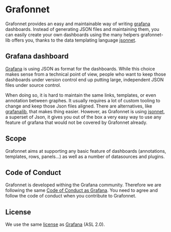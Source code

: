 # Grafonnet

Grafonnet provides an easy and maintainable way of writing
[grafana](https://grafana.org) dashboards. Instead of generating JSON files and
maintaining them, you can easily create your own dashboards using the many
helpers grafonnet-lib offers you, thanks to the data templating language
[jsonnet](http://jsonnet.org/).

## Grafana dashboard

[Grafana](https://grafana.org) is using JSON as format for the dashboards. While
this choice makes sense from a technical point of view, people who want to keep
those dashboards under version control end up putting large, independent JSON
files under source control.

When doing so, it is hard to maintain the same links, templates, or even
annotation between graphes. It usually requires a lot of custom tooling to
change and keep those Json files aligned. There are alternatives, like
[grafanalib](https://github.com/weaveworks/grafanalib), that makes thing easier.
However, as Grafonnet is using [jsonnet](http://jsonnet.org/), a superset of
Json, it gives you out of the box a very easy way to use any feature of grafana
that would not be covered by Grafonnet already.

## Scope

Grafonnet aims at supporting any basic feature of dashboards (annotations,
templates, rows, panels...) as well as a number of datasources and plugins.

## Code of Conduct

Grafonnet is developed withing the Grafana community. Therefore we are following
the same [Code of Conduct as Grafana][coc]. You need to agree and follow the
code of conduct when you contribute to Grafonnet.

## License

We use the same [license][lic1] as [Grafana][lic2] (ASL 2.0).

[lic1]:https://github.com/grafana/grafonnet-lib/blob/master/LICENSE
[lic2]:https://github.com/grafana/grafana/blob/master/LICENSE
[coc]:https://github.com/grafana/grafana/blob/master/CODE_OF_CONDUCT.md
